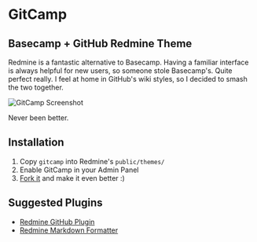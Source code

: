 GitCamp
=======

Basecamp + GitHub Redmine Theme
-------------------------------

Redmine is a fantastic alternative to Basecamp. Having a familiar interface is always helpful for new users, so someone stole Basecamp's. Quite perfect really. I feel at home in GitHub's wiki styles, so I decided to smash the two together. 

![GitCamp Screenshot](http://github.com/kennethreitz/redmine-gitcamp-theme/raw/master/screenshot.png)

Never been better.

Installation
------------

1. Copy `gitcamp` into Redmine's `public/themes/`
1. Enable GitCamp in your Admin Panel
1. [Fork it](http://github.com/kennethreitz/redmine-gitcamp-theme/fork) and make it even better :)

Suggested Plugins
-----------------
* [Redmine GitHub Plugin](http://github.com/rpanachi/redmine-github-plugin.git)
* [Redmine Markdown Formatter](http://github.com/bitherder/redmine_markdown_formatter)